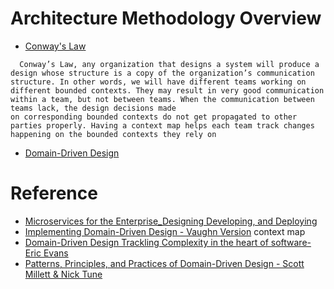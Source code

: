 # Architecture Methodology Overview

* [Conway's Law](https://en.wikipedia.org/wiki/Conway%27s_law)

```
  Conway’s Law, any organization that designs a system will produce a design whose structure is a copy of the organization’s communication structure. In other words, we will have different teams working on different bounded contexts. They may result in very good communication within a team, but not between teams. When the communication between teams lack, the design decisions made
on corresponding bounded contexts do not get propagated to other parties properly. Having a context map helps each team track changes happening on the bounded contexts they rely on
```

* [Domain-Driven Design](https://en.wikipedia.org/wiki/Domain-driven_design)

# Reference

* [Microservices for the Enterprise_Designing Developing, and Deploying]()
* [Implementing Domain-Driven Design - Vaughn Version]()   context map
* [Domain-Driven Design Trackling Complexity in the heart of software- Eric Evans]()
* [Patterns, Principles, and Practices of Domain-Driven Design - Scott Millett & Nick Tune]()